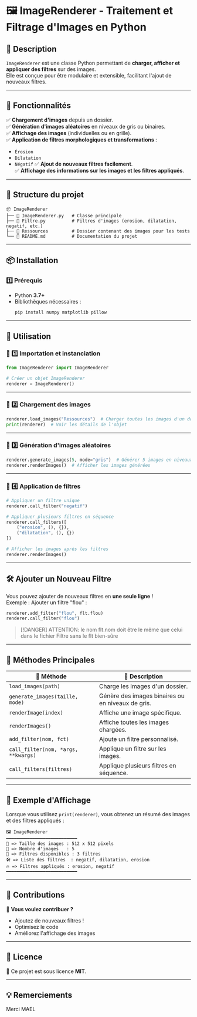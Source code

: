 # 🖼️ ImageRenderer - Traitement et Filtrage d'Images en Python

## **📌 Description**
`ImageRenderer` est une classe Python permettant de **charger, afficher et appliquer des filtres** sur des images.  
Elle est conçue pour être modulaire et extensible, facilitant l'ajout de nouveaux filtres.

---

## **🚀 Fonctionnalités**
✅ **Chargement d'images** depuis un dossier.  
✅ **Génération d'images aléatoires** en niveaux de gris ou binaires.  
✅ **Affichage des images** (individuelles ou en grille).  
✅ **Application de filtres morphologiques et transformations** :  
   - `Érosion`
   - `Dilatation`
   - `Négatif`
✅ **Ajout de nouveaux filtres facilement**.  
✅ **Affichage des informations sur les images et les filtres appliqués**.  

---

## **📂 Structure du projet**
```
📦 ImageRenderer
├── 📜 ImageRenderer.py   # Classe principale
├── 📜 Filtre.py          # Filtres d'images (erosion, dilatation, negatif, etc.)
├── 📁 Ressources         # Dossier contenant des images pour les tests
└── 📜 README.md          # Documentation du projet
```

---

## **📦 Installation**
### **1️⃣ Prérequis**
- Python **3.7+**
- Bibliothèques nécessaires :
  ```bash
  pip install numpy matplotlib pillow
  ```
---

## **📜 Utilisation**
### **🔹 1️⃣ Importation et instanciation**
```python
from ImageRenderer import ImageRenderer

# Créer un objet ImageRenderer
renderer = ImageRenderer()
```

---

### **🔹 2️⃣ Chargement des images**
```python
renderer.load_images("Ressources")  # Charger toutes les images d'un dossier
print(renderer)  # Voir les détails de l'objet
```

---

### **🔹 3️⃣ Génération d'images aléatoires**
```python
renderer.generate_images(5, mode="gris")  # Générer 5 images en niveaux de gris
renderer.renderImages()  # Afficher les images générées
```

---

### **🔹 4️⃣ Application de filtres**
```python
# Appliquer un filtre unique
renderer.call_filter("negatif")

# Appliquer plusieurs filtres en séquence
renderer.call_filters([
    ("erosion", (), {}),
    ("dilatation", (), {})
])

# Afficher les images après les filtres
renderer.renderImages()
```

---

## **🛠️ Ajouter un Nouveau Filtre**
Vous pouvez ajouter de nouveaux filtres en **une seule ligne** !  
Exemple : Ajouter un filtre "flou" :
```python
renderer.add_filter("flou", flt.flou)
renderer.call_filter("flou")
```

>[!DANGER] ATTENTION: le nom flt.nom doit être le même que celui dans le fichier Filtre sans le flt bien-sûre
---

## **📌 Méthodes Principales**
| 📌 **Méthode**            | 🎯 **Description** |
|---------------------------|-------------------|
| `load_images(path)`       | Charge les images d'un dossier. |
| `generate_images(taille, mode)` | Génère des images binaires ou en niveaux de gris. |
| `renderImage(index)`      | Affiche une image spécifique. |
| `renderImages()`          | Affiche toutes les images chargées. |
| `add_filter(nom, fct)`    | Ajoute un filtre personnalisé. |
| `call_filter(nom, *args, **kwargs)` | Applique un filtre sur les images. |
| `call_filters(filtres)`   | Applique plusieurs filtres en séquence. |

---

## **📜 Exemple d'Affichage**
Lorsque vous utilisez `print(renderer)`, vous obtenez un résumé des images et des filtres appliqués :
```
🖼️ ImageRenderer
━━━━━━━━━━━━━━━━━━━━━━━━━━━
📏 => Taille des images : 512 x 512 pixels
📸 => Nombre d'images   : 5
🎨 => Filtres disponibles : 3 filtres
🛠️ => Liste des filtres  : negatif, dilatation, erosion
🔥 => Filtres appliqués : erosion, negatif
━━━━━━━━━━━━━━━━━━━━━━━━━━━
```

---

## **🔗 Contributions**
📢 **Vous voulez contribuer ?**  
- Ajoutez de nouveaux filtres !
- Optimisez le code
- Améliorez l'affichage des images

---

## **📜 Licence**
📝 Ce projet est sous licence **MIT**.

---

## **💡 Remerciements**
Merci MAEL
